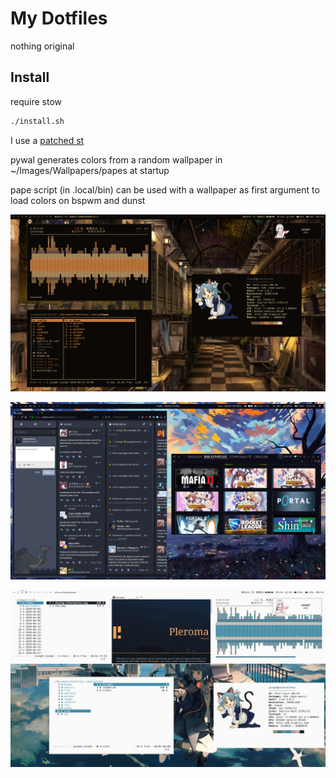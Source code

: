 # My Dotfiles

nothing original

## Install

require stow
```sh
./install.sh
```

I use a [patched st](https://github.com/josephobriot/st_custom)


pywal generates colors from a random wallpaper in ~/Images/Wallpapers/papes at startup

pape script (in .local/bin) can be used with a wallpaper as first argument to load colors on bspwm and dunst

![img](scrot_1.png)

![img](scrot_2.png)

![img](scrot_3.png)
